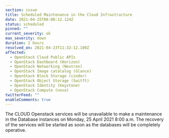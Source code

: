 ```yaml
---
section: issue
title: Scheduled Maintenance in the Cloud Infrastructure
date: 2021-04-25T06:00:12.124Z
status: scheduled
pinned: ""
current_severity: ok
max_severity: down
duration: 2 hours
resolved_on: 2021-04-23T11:32:12.180Z
affected:
  - OpenStack Cloud Public APIs
  - OpenStack Dashboard (Horizon)
  - OpenStack Networking (Neutron)
  - OpenStack Image catalalog (Glance)
  - OpenStack Block Storage (cinder)
  - OpenStack Object Storage (Switft)
  - OpenStack Identity (Keystone)
  - OpenStack Compute (nova)
twitterFeed: ""
enableComments: true
---
```

The CLOUD Openstack services will be unavailable to make a maintenance in the Database instances on Monday, 25 April 2021 8:00 a.m. The recovery of the services will be started as soon as the databases will be completely operative.
